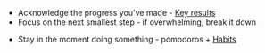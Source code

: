 - Acknowledge the progress you've made - [Key results](https://docs.google.com/document/d/1AQkprCU75l3t9k2utay5LLzeVp_UTizBpkGObih4170/edit)
- Focus on the next smallest step - if overwhelming, break it down
* Stay in the moment doing something - pomodoros + [Habits](https://docs.google.com/document/d/18UtP0u3dXAMYZ-mknYobkNkY9bS7LwDy5dWIZLBi7PA/edit)

